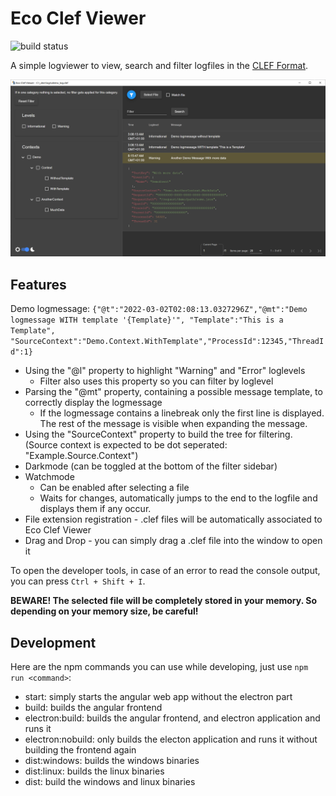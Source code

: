 # Eco Clef Viewer
![build status](https://github.com/EcholoN-software/eco-clefviewer/actions/workflows/main.yml/badge.svg)

A simple logviewer to view, search and filter logfiles in the [CLEF Format](https://clef-json.org/).

![Screenshot with list, open item and expanded filter](demo_screenshot.png)

## Features

Demo logmessage: `{"@t":"2022-03-02T02:08:13.0327296Z","@mt":"Demo logmessage WITH template '{Template}'", "Template":"This is a Template", "SourceContext":"Demo.Context.WithTemplate","ProcessId":12345,"ThreadId":1}`

- Using the "@l" property to highlight "Warning" and "Error" loglevels
  - Filter also uses this property so you can filter by loglevel
- Parsing the "@mt" property, containing a possible message template, to correctly display the logmessage
  - If the logmessage contains a linebreak only the first line is displayed. The rest of the message is visible when expanding the message.
- Using the "SourceContext" property to build the tree for filtering. (Source context is expected to be dot seperated: "Example.Source.Context")
- Darkmode (can be toggled at the bottom of the filter sidebar)
- Watchmode
  - Can be enabled after selecting a file
  - Waits for changes, automatically jumps to the end to the logfile and displays them if any occur.
- File extension registration - .clef files will be automatically associated to Eco Clef Viewer
- Drag and Drop - you can simply drag a .clef file into the window to open it

To open the developer tools, in case of an error to read the console output, you can press `Ctrl + Shift + I`.

**BEWARE! The selected file will be completely stored in your memory. So depending on your memory size, be careful!**

## Development
Here are the npm commands you can use while developing, just use `npm run <command>`:
- start: simply starts the angular web app without the electron part
- build: builds the angular frontend
- electron:build: builds the angular frontend, and electron application and runs it
- electron:nobuild: only builds the electon application and runs it without building the frontend again
- dist:windows: builds the windows binaries
- dist:linux: builds the linux binaries
- dist: build the windows and linux binaries
